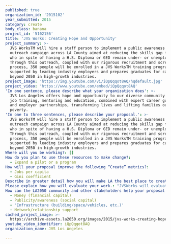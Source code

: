 ```yaml
---
published: true
organization_id: '2015102'
year_submitted: 2015
category: create
body_class: banana
project_id: '5102156'
title: 'JVS Works: Creating Hope and Opportunity'
project_summary: >-
  JVS WorksTM will hire a staff person to implement a public awareness and
  outreach campaign across LA County aimed at reducing the skills gap for people
  who in spite of having a H.S. Diploma or GED remain under- or unemployed. 
  Through this outreach, coupled with our rigorous recruitment and screening
  process, 350 people will be enrolled in a JVS WorksTM training program that is
  supported by leading industry employers and prepares graduates for careers
  beyond 2050 in high-growth industries. 
project_image: 'https://img.youtube.com/vi/iQpQqqot8AQ/hqdefault.jpg'
project_video: 'https://www.youtube.com/embed/iQpQqqot8AQ'
'In one sentence, please describe what your organization does': >-
  JVS Los Angeles offers hope and opportunity to our diverse community through
  job training, mentoring and education, combined with expert career guidance
  and employer partnerships, transforming lives and lifting families out of
  poverty.
'In one to three sentences, please describe your proposal.': >-
  JVS WorksTM will hire a staff person to implement a public awareness and
  outreach campaign across LA County aimed at reducing the skills gap for people
  who in spite of having a H.S. Diploma or GED remain under- or unemployed. 
  Through this outreach, coupled with our rigorous recruitment and screening
  process, 350 people will be enrolled in a JVS WorksTM training program that is
  supported by leading industry employers and prepares graduates for careers
  beyond 2050 in high-growth industries. 
Where will you be working?: []
How do you plan to use these resources to make change?:
  - Expand a pilot or a program
How will your proposal improve the following “Create” metrics?:
  - Jobs per capita
  - Gini coefficient
Describe in greater detail how you will make LA the best place to create.: "In LA County, the rate of unemployment remains high at 7%, compared to the nationwide rate of 5% (Aug-2015, DOL), and the rate of poverty remains high at 19%, compared to the statewide rate of 16% (2014, U.S. Census).  And, while employers are looking to fill a wide array of higher paying jobs that require only a H.S. diploma they are not finding workers who have the technical and job readiness skills required (2015, JPChase Morgan).  \r\n\r\nJVS WorksTM training programs help people who have a H.S. diploma and remain unemployed or under-employed get started on a career pathway that can lift them out of poverty today and beyond 2050.  JVS WorksTM training programs prepare people for careers in the high growth industries of healthcare, finance and property management.  Our training programs are provided at no cost to students, allowing them to start their career debt-free upon graduation.  Each training program is developed in close partnership with top industry employers to ensure that our students are fully prepared with the knowledge needed to advance along a meaningful career pathway.  JVS provides all classroom supplies, curricula, and fees for required certification or licensing for graduates. At program completion, all employer partners attend the formal graduation and job fair where they interview our graduates for immediate job placement.  \r\n\r\nJVS Works graduates reflect the diversity of Los Angeles (43% African American, 35% Hispanic, 18% Caucasian, and 4% Other) and are bringing greater diversity to the workplace.  When our graduates return to their communities, they become role models and mentors for future generations.  The steady employment and income that our graduates enjoy provides them and their families with stability, economic self-sufficiency and independence.  As our graduates are no longer dependent on public assistance, they are now contributing to the local economy in their communities.  \r\n\r\nWith the help of LA2050, JVS WorksTM   will hire a staff person to launch a public awareness and outreach campaign to increase the number of people from low-income communities across LA that have access to our proven job skills training programs which prepares and places graduates in high-growth industries with an average annual starting salary of $34,000 with benefits.  In 2014, JVS WorksTM placed 186 graduates in jobs earning a cumulative annual salary and benefits of $6.1 million, providing funders a return on investment that is more than 8-fold!"
Please explain how you will evaluate your work.: "JVSWorks will evaluate the effectiveness of our Outreach Campaign throughout the year by tracking the number of attendees at our program orientation sessions.  The impact of  JVS WorksTM Training Program will be evaluated based on the number of enrollments, completions, state certifications/industry recognized certificates, job placement rates; and job retention rates at 3, 6, and 12 months.  Our goal is to place 83% of graduates in a job earning at least $15/hr and for 85% to retain employment at six months.  \r\nProgram staff will monitor our graduates’ success on the job by directly contacting each individual to ensure they are thriving in their new work environment. JVS will also track how many graduates receive promotions or go on to pursue advanced training. \r\nWe will also seek feedback from our employer partners and students to evaluate their level of satisfaction with our services, through pre- and post-program satisfaction surveys, roundtable discussions and idea exchanges."
How can the LA2050 community and other stakeholders help your proposal succeed?:
  - Money (financial capital)
  - Publicity/awareness (social capital)
  - 'Infrastructure (building/space/vehicles, etc.)'
  - Network/relationship support
cached_project_image: >-
  https://archive-assets.la2050.org/images/2015/jvs-works-creating-hope-and-opportunity/img.youtube.com/vi/iQpQqqot8AQ/hqdefault.jpg
youtube_video_identifier: iQpQqqot8AQ
organization_name: JVS Los Angeles

---
```

